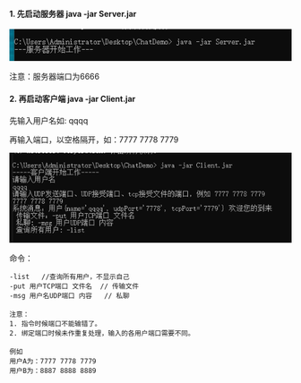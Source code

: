#### 1. 先启动服务器 java -jar Server.jar

![1682075485374.png](18955a2fb4cc7fbeaa130421962698fa.png)

注意：服务器端口为6666

#### 2. 再启动客户端 java -jar Client.jar

先输入用户名如: qqqq

再输入端口，以空格隔开，如：7777 7778 7779

![1682075652507.png](af7709ecb5a8f59ffcd7bf6161cac5e9.png)

命令：

```
-list   //查询所有用户，不显示自己
-put 用户TCP端口 文件名  // 传输文件
-msg 用户名UDP端口 内容   // 私聊

注意：
1. 指令时候端口不能输错了。
2. 绑定端口时候未作重复处理，输入的各用户端口需要不同。

例如
用户A为：7777 7778 7779
用户B为：8887 8888 8889
```
